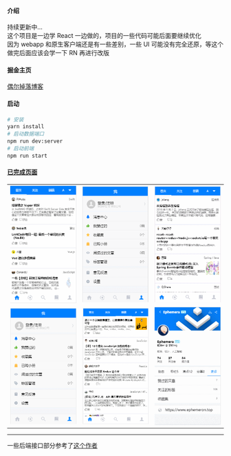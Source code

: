 #### 介绍

持续更新中...  
这个项目是一边学 React 一边做的，项目的一些代码可能后面要继续优化  
因为 webapp 和原生客户端还是有一些差别，一些 UI 可能没有完全还原，等这个做完后面应该会学一下 RN 再进行改版

#### 掘金主页

[偶尔掉落博客](https://juejin.im/user/5bc472bcf265da0aac700838/posts)

#### 启动

```bash
# 安装
yarn install
# 启动数据端口
npm run dev:server
# 启动前端
npm run start
```

#### [已完成页面](<(https://github.com/SusieChang/react-app/tree/master./doc/%E6%95%88%E6%9E%9C%E5%9B%BE)>)

<table width="100%">
    <tr>
        <td width="33%" height="100%">
            <img src="./doc/效果图/home.gif" alt="img" />
        </td>
        <td width="33%" height="100%">
            <img src="./doc/效果图/login.gif" alt="img" />
        </td>
        <td width="33%" height="100%">
            <img src="./doc/效果图/pick.gif" alt="img" />
        </td>
    <tr>
        <td width="33%" height="100%">
            <img src="./doc/效果图/message.gif" alt="img" />
        </td>
        <td width="33%" height="100%">
            <img src="./doc/效果图/post.gif" alt="img" />
        </td>
        <td width="33%" height="100%">
            <img src="./doc/效果图/postdata.gif" alt="img" />
        </td>
    </tr>
    <tr>
    </tr>
</table>


---
一些后端接口部分参考了[这个作者](https://github.com/Kim09AI/react-juejin/blob/master/server/config/index.js)
